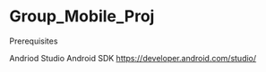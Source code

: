 # Group_Mobile_Proj

Prerequisites

Andriod Studio
Android SDK
https://developer.android.com/studio/
